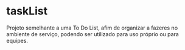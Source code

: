 # taskList

Projeto semelhante a uma To Do List, afim de organizar a fazeres no ambiente de serviço, podendo ser utilizado para uso próprio ou para equipes.
